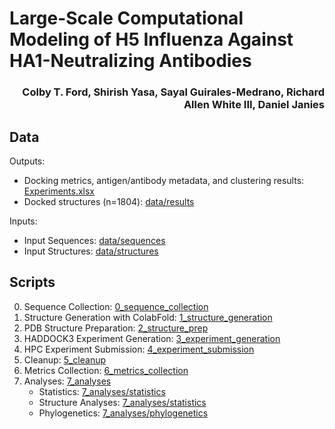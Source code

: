 # Large-Scale Computational Modeling of H5 Influenza Against HA1-Neutralizing Antibodies


<h3 align="right">Colby T. Ford, Shirish Yasa, Sayal Guirales-Medrano, Richard Allen White III, Daniel Janies</h3>

## Data

Outputs:
- Docking metrics, antigen/antibody metadata, and clustering results: [Experiments.xlsx](Experiments.xlsx)
- Docked structures (n=1804): [data/results](data/results)

Inputs:
- Input Sequences: [data/sequences](data/sequences)
- Input Structures: [data/structures](data/structures)


## Scripts

0. Sequence Collection: [0_sequence_collection](scripts/0_sequence_collection)
1. Structure Generation with ColabFold: [1_structure_generation](scripts/1_structure_generation)
2. PDB Structure Preparation: [2_structure_prep](scripts/2_structure_prep)
3. HADDOCK3 Experiment Generation: [3_experiment_generation](scripts/3_experiment_generation)
4. HPC Experiment Submission: [4_experiment_submission](scripts/4_experiment_submission)
5. Cleanup: [5_cleanup](scripts/5_cleanup)
6. Metrics Collection: [6_metrics_collection](scripts/6_metrics_collection)
7. Analyses: [7_analyses](scripts/7_analyses)
    - Statistics: [7_analyses/statistics](scripts/7_analyses/statistics)
    - Structure Analyses: [7_analyses/statistics](scripts/7_analyses/structure_analyses)
    - Phylogenetics: [7_analyses/phylogenetics](scripts/7_analyses/phylogenetics)

